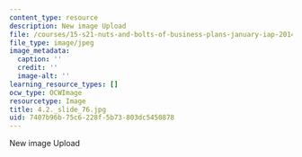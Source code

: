 ```yaml
---
content_type: resource
description: New image Upload
file: /courses/15-s21-nuts-and-bolts-of-business-plans-january-iap-2014/7407b96b75c6228f5b73803dc5450878_4.2._slide_76.jpg
file_type: image/jpeg
image_metadata:
  caption: ''
  credit: ''
  image-alt: ''
learning_resource_types: []
ocw_type: OCWImage
resourcetype: Image
title: 4.2._slide_76.jpg
uid: 7407b96b-75c6-228f-5b73-803dc5450878
---
```

New image Upload

